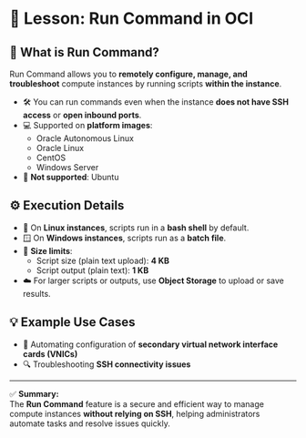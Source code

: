 # 📘 Lesson: Run Command in OCI

## 🔎 What is Run Command?
Run Command allows you to **remotely configure, manage, and troubleshoot** compute instances by running scripts **within the instance**.  

- 🛠️ You can run commands even when the instance **does not have SSH access** or **open inbound ports**.  
- 💻 Supported on **platform images**:
  - Oracle Autonomous Linux  
  - Oracle Linux  
  - CentOS  
  - Windows Server  
- 🚫 **Not supported**: Ubuntu  

## ⚙️ Execution Details
- 🐧 On **Linux instances**, scripts run in a **bash shell** by default.  
- 🪟 On **Windows instances**, scripts run as a **batch file**.  
- 📏 **Size limits**:
  - Script size (plain text upload): **4 KB**  
  - Script output (plain text): **1 KB**  
- ☁️ For larger scripts or outputs, use **Object Storage** to upload or save results.  

## 💡 Example Use Cases
- 🔄 Automating configuration of **secondary virtual network interface cards (VNICs)**  
- 🔍 Troubleshooting **SSH connectivity issues**  

---

✅ **Summary:**  
The **Run Command** feature is a secure and efficient way to manage compute instances **without relying on SSH**, helping administrators automate tasks and resolve issues quickly.  
